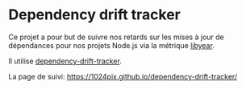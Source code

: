 # Dependency drift tracker

Ce projet a pour but de suivre nos retards sur les mises à jour de dépendances pour nos projets Node.js via la métrique [libyear][].

Il utilise [dependency-drift-tracker][].

La page de suivi: https://1024pix.github.io/dependency-drift-tracker/

[libyear]: https://libyear.com/
[dependency-drift-tracker]: https://github.com/dependency-Drift-Tracker/dependency-drift-tracker
